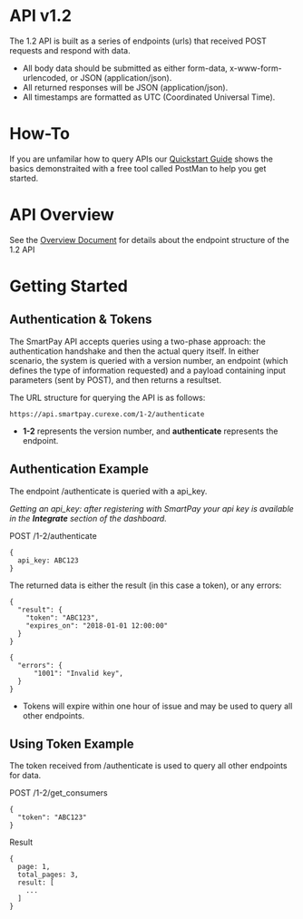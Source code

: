 # API v1.2

The 1.2 API is built as a series of endpoints (urls) that received POST requests and respond with data.  
- All body data should be submitted as either form-data, x-www-form-urlencoded, or JSON (application/json).
- All returned responses will be JSON (application/json).
- All timestamps are formatted as UTC (Coordinated Universal Time).

# How-To

If you are unfamilar how to query APIs our [Quickstart Guide](quickstart/tutorial.md) shows the basics demonstraited with a free tool called PostMan to help you get started.

# API Overview

See the [Overview Document](overview.md) for details about the endpoint structure of the 1.2 API

# Getting Started

## Authentication & Tokens

The SmartPay API accepts queries using a two-phase approach: the authentication handshake and then the actual query itself. In either scenario, the system is queried with a version number, an endpoint (which defines the type of information requested) and a payload containing input parameters (sent by POST), and then returns a resultset.

The URL structure for querying the API is as follows:

```
https://api.smartpay.curexe.com/1-2/authenticate
```

* <b>1-2</b> represents the version number, and <b>authenticate</b> represents the endpoint.

## Authentication Example

The endpoint /authenticate is queried with a api_key.  

<i>Getting an api_key: after registering with SmartPay your api key is available in the <b>Integrate</b> section of the dashboard.</i>

POST /1-2/authenticate
```
{
  api_key: ABC123
}
```

The returned data is either the result (in this case a token), or any errors:

```
{
  "result": {
    "token": "ABC123",
    "expires_on": "2018-01-01 12:00:00"
  }
}
```

```
{
  "errors": {
      "1001": "Invalid key",
  }
}
```

* Tokens will expire within one hour of issue and may be used to query all other endpoints.

## Using Token Example

The token received from /authenticate is used to query all other endpoints for data. 

POST /1-2/get_consumers
```
{
  "token": "ABC123"
}
```

Result
```
{
  page: 1,
  total_pages: 3,
  result: [
    ...
  ]
}
```